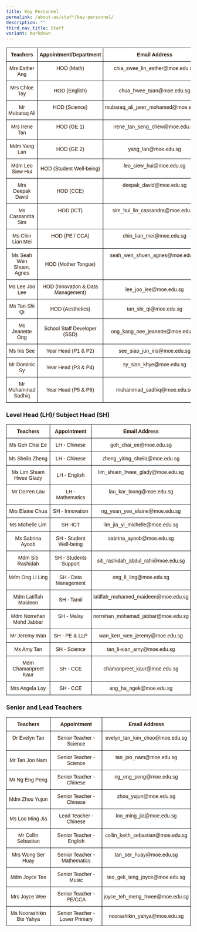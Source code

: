 ```yaml
---
title: Key Personnel
permalink: /about-us/staff/key-personnel/
description: ""
third_nav_title: Staff
variant: markdown
---
```

<style type="text/css">
.tg  {border-collapse:collapse;border-spacing:0;}
.tg td{border-color:black;border-style:solid;border-width:1px;font-family:Arial, sans-serif;font-size:14px;
  overflow:hidden;padding:10px 5px;word-break:normal;}
.tg th{border-color:black;border-style:solid;border-width:1px;font-family:Arial, sans-serif;font-size:14px;
  font-weight:normal;overflow:hidden;padding:10px 5px;word-break:normal;}
.tg .tg-4fvk{background-color:#FFF;color:#241102;text-align:center;vertical-align:middle}
.tg .tg-fy9d{background-color:#FFF;color:#241102;font-weight:bold;text-align:center;vertical-align:top}
.tg .tg-bbr4{background-color:#FFF;color:#241102;text-align:center;vertical-align:top}
</style>
<table class="tg">
<thead>
  <tr>
    <th class="tg-fy9d">Teachers</th>
    <th class="tg-fy9d">Appointment/Department</th>
    <th class="tg-fy9d">Email Address</th>
  </tr>
</thead>
<tbody>
  <tr>
    <td class="tg-4fvk">Mrs Esther Ang</td>
    <td class="tg-bbr4"><span style="background-color:initial">HOD (Math)</span></td>
    <td class="tg-bbr4"><span style="font-weight:normal">chia_swee_lin_esther@moe.edu.sg</span></td>
  </tr>
  <tr>
    <td class="tg-4fvk"> Mrs Chloe Tay</td>
    <td class="tg-4fvk"> HOD (English)</td>
    <td class="tg-4fvk">chua_hwee_tuan@moe.edu.sg </td>
  </tr>
  <tr>
    <td class="tg-4fvk">Mr Mubaraq Ali</td>
    <td class="tg-bbr4"><span style="background-color:initial">HOD (Science)</span></td>
    <td class="tg-bbr4"><span style="font-weight:normal">mubaraq_ali_peer_mohamed@moe.edu.sg</span></td>
  </tr>
  <tr>
    <td class="tg-4fvk">Mrs Irene Tan</td>
    <td class="tg-bbr4"><span style="background-color:initial">HOD (GE 1)</span></td>
    <td class="tg-bbr4"><span style="font-weight:normal">irene_tan_seng_chew@moe.edu.sg</span></td>
  </tr>
  <tr>
    <td class="tg-4fvk">Mdm Yang Lan </td>
    <td class="tg-4fvk">  HOD (GE 2)  </td>
    <td class="tg-4fvk">yang_lan@moe.edu.sg </td>
  </tr>
  <tr>
    <td class="tg-bbr4"><span style="background-color:initial">Mdm Leo Siew Hui</span></td>
    <td class="tg-4fvk">HOD (Student Well-being)</td>
    <td class="tg-bbr4"><span style="font-weight:normal">leo_siew_hui@moe.edu.sg</span></td>
  </tr>
  <tr>
    <td class="tg-bbr4"><span style="background-color:initial">Mrs Deepak David</span></td>
    <td class="tg-4fvk">HOD (CCE)</td>
    <td class="tg-bbr4"><span style="font-weight:normal">deepak_david@moe.edu.sg</span></td>
  </tr>
  <tr>
    <td class="tg-4fvk">Ms Cassandra Sim</td>
    <td class="tg-bbr4"><span style="background-color:initial">HOD (ICT)</span></td>
    <td class="tg-bbr4"><span style="font-weight:normal">sim_hui_lin_cassandra@moe.edu.sg</span></td>
  </tr>
  <tr>
    <td class="tg-4fvk">Ms Chin Lian Mei</td>
    <td class="tg-bbr4"><span style="background-color:initial">HOD (PE / CCA)</span></td>
    <td class="tg-bbr4"><span style="font-weight:normal">chin_lian_mei@moe.edu.sg</span></td>
  </tr>
  <tr>
    <td class="tg-bbr4"><span style="background-color:initial">Ms Seah Wen Shuen, Agnes</span></td>
    <td class="tg-4fvk">HOD (Mother Tongue)</td>
    <td class="tg-bbr4"><span style="font-weight:normal">seah_wen_shuen_agnes@moe.edu.sg</span></td>
  </tr>
  <tr>
    <td class="tg-4fvk">Ms Lee Joo Lee </td>
    <td class="tg-4fvk">HOD (Innovation &amp; Data Management)  </td>
    <td class="tg-4fvk">lee_joo_lee@moe.edu.sg </td>
  </tr>
  <tr>
    <td class="tg-4fvk"> Ms Tan Shi Qi</td>
    <td class="tg-4fvk"> HOD (Aesthetics)</td>
    <td class="tg-4fvk">tan_shi_qi@moe.edu.sg </td>
  </tr>
  <tr>
    <td class="tg-4fvk"> Ms Jeanette Ong</td>
    <td class="tg-4fvk">School Staff Developer (SSD)</td>
    <td class="tg-4fvk">ong_kang_nee_jeanette@moe.edu.sg</td>
  </tr>
  <tr>
    <td class="tg-bbr4"><span style="background-color:initial">Ms Iris See </span></td>
    <td class="tg-4fvk">Year Head (P1 &amp; P2)</td>
    <td class="tg-4fvk">see_siao_jun_iris@moe.edu.sg</td>
  </tr>
  <tr>
    <td class="tg-bbr4"><span style="background-color:initial">Mr Dominic Sy</span></td>
    <td class="tg-4fvk">Year Head (P3 &amp; P4)</td>
    <td class="tg-bbr4"><span style="background-color:initial">sy_sian_khye@moe.edu.sg</span></td>
  </tr>
  <tr>
    <td class="tg-bbr4"><span style="background-color:initial">Mr Muhammad Sadhiq</span></td>
    <td class="tg-4fvk">Year Head (P5 &amp; P6)</td>
    <td class="tg-4fvk">muhammad_sadhiq@moe.edu.sg <br></td>
  </tr>
</tbody>
</table>

<h3>Level Head (LH)/ Subject Head (SH)</h3>

<style type="text/css">
.tg  {border-collapse:collapse;border-spacing:0;}
.tg td{border-color:black;border-style:solid;border-width:1px;font-family:Arial, sans-serif;font-size:14px;
  overflow:hidden;padding:10px 5px;word-break:normal;}
.tg th{border-color:black;border-style:solid;border-width:1px;font-family:Arial, sans-serif;font-size:14px;
  font-weight:normal;overflow:hidden;padding:10px 5px;word-break:normal;}
.tg .tg-4fvk{background-color:#FFF;color:#241102;text-align:center;vertical-align:middle}
.tg .tg-fy9d{background-color:#FFF;color:#241102;font-weight:bold;text-align:center;vertical-align:top}
.tg .tg-bbr4{background-color:#FFF;color:#241102;text-align:center;vertical-align:top}
</style>
<table class="tg">
<thead>
  <tr>
    <th class="tg-fy9d">Teachers</th>
    <th class="tg-fy9d">Appointment</th>
    <th class="tg-fy9d">Email Address</th>
  </tr>
</thead>
<tbody>
  <tr>
    <td class="tg-bbr4"><span style="background-color:initial">Ms Goh Chai Ee</span></td>
    <td class="tg-4fvk"> LH - Chinese</td>
    <td class="tg-bbr4"><span style="font-weight:400;color:#241102">goh_chai_ee@moe.edu.sg</span></td>
  </tr>
  <tr>
    <td class="tg-4fvk"> Ms Sheila Zheng</td>
    <td class="tg-4fvk"> LH - Chinese</td>
    <td class="tg-4fvk">zheng_yiting_sheila@moe.edu.sg </td>
    </tr><tr>
    <td class="tg-4fvk">Ms Lim Shuen Hwee Glady </td>
    <td class="tg-4fvk">LH - English</td>
    <td class="tg-bbr4">lim_shuen_hwee_glady@moe.edu.sg </td>
  </tr>
  <tr>
    <td class="tg-bbr4"><span style="background-color:initial">Mr Darren Lau</span></td>
    <td class="tg-4fvk">LH - Mathematics</td>
    <td class="tg-bbr4"><span style="font-weight:400;color:#241102">lau_kar_loong@moe.edu.sg</span></td>
  </tr>
  <tr>
    <td class="tg-bbr4"><span style="background-color:initial">Mrs Elaine Chua</span></td>
    <td class="tg-4fvk">SH - Innovation</td>
    <td class="tg-bbr4"><span style="font-weight:400;color:#241102">ng_yean_yee_elaine@moe.edu.sg</span></td>
  </tr>
  <tr>
    <td class="tg-bbr4"><span style="background-color:initial">Ms Michelle Lim</span></td>
    <td class="tg-4fvk">SH -ICT</td>
    <td class="tg-bbr4"><span style="font-weight:400;color:#241102">lim_jia_yi_michelle@moe.edu.sg</span></td>
  </tr>
  <tr>
    <td class="tg-bbr4"><span style="background-color:initial">Ms Sabrina Ayoob</span></td>
    <td class="tg-4fvk">SH - Student Well-being</td>
    <td class="tg-bbr4"><span style="font-weight:400;color:#241102">sabrina_ayoob@moe.edu.sg</span></td>
  </tr>
  <tr>
    <td class="tg-4fvk"> Mdm Siti Rashidah</td>
    <td class="tg-4fvk"> SH - Students Support</td>
    <td class="tg-4fvk">siti_rashidah_abdul_rahi@moe.edu.sg </td>
  </tr>
  <tr>
    <td class="tg-bbr4"><span style="background-color:initial">Mdm Ong Li Ling</span></td>
    <td class="tg-4fvk">SH - Data Management</td>
    <td class="tg-bbr4"><span style="font-weight:400;color:#241102">ong_li_ling@moe.edu.sg</span></td>
  </tr>
  <tr>
    <td class="tg-bbr4"><span style="background-color:initial">Mdm Latiffah Maideen</span></td>
    <td class="tg-4fvk">SH - Tamil</td>
    <td class="tg-bbr4"><span style="font-weight:400;color:#241102">latiffah_mohamed_maideen@moe.edu.sg</span></td>
  </tr>
  <tr>
    <td class="tg-4fvk">Mdm Norrehan Mohd Jabbar</td>
    <td class="tg-bbr4"><span style="background-color:initial">SH - Malay</span></td>
    <td class="tg-bbr4"><span style="font-weight:400;color:#241102">norrehan_mohamad_jabbar@moe.edu.sg</span></td>
  </tr>
  <tr>
    <td class="tg-bbr4"><span style="background-color:initial">Mr Jeremy Wan</span></td>
    <td class="tg-4fvk">SH - PE &amp; LLP</td>
    <td class="tg-bbr4"><span style="font-weight:400;color:#241102">wan_kerr_wen_jeremy@moe.edu.sg</span></td>
  </tr>
  <tr>
    <td class="tg-4fvk">Ms Amy Tan     </td>
    <td class="tg-4fvk">SH - Science</td>
    <td class="tg-4fvk">tan_li-xian_amy@moe.edu.sg </td>
  </tr>
  <tr>
    <td class="tg-4fvk"> Mdm Chamanpreet Kaur</td>
    <td class="tg-4fvk">SH - CCE</td>
    <td class="tg-4fvk">chamanpreet_kaur@moe.edu.sg</td>
  </tr>
	  <tr><td class="tg-4fvk"> Mrs Angela Loy</td>
    <td class="tg-4fvk">SH - CCE</td>
    <td class="tg-4fvk">ang_ha_ngek@moe.edu.sg</td>
</tr></tbody>
</table>

<h3>Senior and Lead Teachers</h3>

<style type="text/css">
.tg  {border-collapse:collapse;border-spacing:0;}
.tg td{border-color:black;border-style:solid;border-width:1px;font-family:Arial, sans-serif;font-size:14px;
  overflow:hidden;padding:10px 5px;word-break:normal;}
.tg th{border-color:black;border-style:solid;border-width:1px;font-family:Arial, sans-serif;font-size:14px;
  font-weight:normal;overflow:hidden;padding:10px 5px;word-break:normal;}
.tg .tg-4fvk{background-color:#FFF;color:#241102;text-align:center;vertical-align:middle}
.tg .tg-fy9d{background-color:#FFF;color:#241102;font-weight:bold;text-align:center;vertical-align:top}
.tg .tg-bbr4{background-color:#FFF;color:#241102;text-align:center;vertical-align:top}
</style>
<table class="tg">
<thead>
  <tr>
    <th class="tg-fy9d">Teachers</th>
    <th class="tg-fy9d">Appointment</th>
    <th class="tg-fy9d">Email Address</th>
  </tr>
</thead>
<tbody>
  <tr>
    <td class="tg-bbr4"><span style="background-color:initial">Dr Evelyn Tan</span></td>
    <td class="tg-4fvk">Senior Teacher - Science</td>
    <td class="tg-bbr4"><span style="font-weight:400;color:#241102">evelyn_tan_kim_choo@moe.edu.sg</span></td>
  </tr>
  <tr>
    <td class="tg-4fvk">Mr Tan Joo Nam</td>
    <td class="tg-bbr4"><span style="background-color:initial">Senior Teacher - Science</span></td>
    <td class="tg-bbr4"><span style="font-weight:400;color:#241102">tan_joo_nam@moe.edu.sg</span></td>
  </tr>
  <tr>
    <td class="tg-4fvk">Mr Ng Eng Peng</td>
    <td class="tg-bbr4"><span style="background-color:initial">Senior Teacher - Chinese</span></td>
    <td class="tg-bbr4"><span style="font-weight:400;color:#241102">ng_eng_peng@moe.edu.sg</span></td>
  </tr>
  <tr>
    <td class="tg-4fvk">Mdm Zhou Yujun</td>
    <td class="tg-bbr4"><span style="background-color:initial">Senior Teacher - Chinese</span></td>
    <td class="tg-bbr4"><span style="font-weight:400;color:#241102">zhou_yujun@moe.edu.sg</span></td>
  </tr>
  <tr>
    <td class="tg-4fvk">Ms Loo Ming Jia</td>
    <td class="tg-bbr4"><span style="background-color:initial">Lead Teacher - Chinese</span></td>
    <td class="tg-bbr4"><span style="font-weight:400;color:#241102">loo_ming_jia@moe.edu.sg</span></td>
  </tr>
  <tr>
    <td class="tg-4fvk">Mr Collin Sebastian</td>
    <td class="tg-bbr4"><span style="background-color:initial">Senior Teacher - English</span></td>
    <td class="tg-bbr4"><span style="font-weight:400;color:#241102">collin_keith_sebastian@moe.edu.sg</span></td>
  </tr>
  <tr>
    <td class="tg-bbr4"><span style="background-color:initial">Mrs Wong Ser Huay </span></td>
    <td class="tg-4fvk">Senior Teacher - Mathematics</td>
    <td class="tg-bbr4"><span style="font-weight:400;color:#241102">tan_ser_huay@moe.edu.sg</span></td>
  </tr>
  <tr>
    <td class="tg-4fvk"> Mdm Joyce Teo </td>
    <td class="tg-4fvk">Senior Teacher - Music</td>
    <td class="tg-4fvk"> teo_gek_teng_joyce@moe.edu.sg</td>
  </tr>
  <tr>
    <td class="tg-4fvk">Mrs Joyce Wee </td>
    <td class="tg-4fvk">Senior Teacher - PE/CCA </td>
    <td class="tg-4fvk">joyce_teh_meng_hwee@moe.edu.sg <br></td>
  </tr>
  <tr>
    <td class="tg-4fvk"> Ms Noorashikin Bte Yahya</td>
    <td class="tg-4fvk">Senior Teacher - Lower Primary </td>
    <td class="tg-4fvk"> noorashikin_yahya@moe.edu.sg</td>
  </tr>
</tbody>
</table>